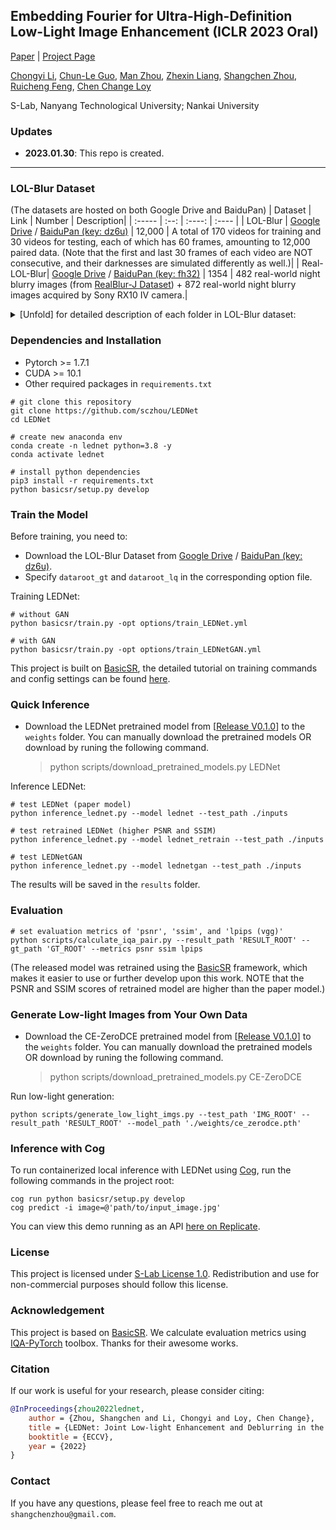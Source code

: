 ## Embedding Fourier for Ultra-High-Definition Low-Light Image Enhancement (ICLR 2023 Oral)

[Paper]( ) | [Project Page](https://li-chongyi.github.io/UHDFour/) 

[Chongyi Li](https://li-chongyi.github.io/), [Chun-Le Guo](https://scholar.google.com.au/citations?user=RZLYwR0AAAAJ&hl=en),  [Man Zhou](https://manman1995.github.io/),  [Zhexin Liang](),  [Shangchen Zhou](https://shangchenzhou.com/),  [Ruicheng Feng](https://jnjaby.github.io/),   [Chen Change Loy](https://www.mmlab-ntu.com/person/ccloy/) 

S-Lab, Nanyang Technological University; Nankai University

### Updates

- **2023.01.30**:  This repo is created.


---

### LOL-Blur Dataset
(The datasets are hosted on both Google Drive and BaiduPan)
| Dataset | Link | Number | Description|
| :----- | :--: | :----: | :---- | 
| LOL-Blur | [Google Drive](https://drive.google.com/drive/folders/11HcsiHNvM7JUlbuHIniREdQ2peDUhtwX?usp=sharing) / [BaiduPan (key: dz6u)](https://pan.baidu.com/s/1CPphxCKQJa_iJAGD6YACuA) | 12,000 | A total of 170 videos for training and 30 videos for testing, each of which has 60 frames, amounting to 12,000 paired data. (Note that the first and last 30 frames of each video are NOT consecutive, and their darknesses are simulated differently as well.)|
| Real-LOL-Blur| [Google Drive](https://drive.google.com/drive/folders/1fXUA5SzXj46ISw9aUjSors1u6M9VlKAn?usp=sharing) / [BaiduPan (key: fh32)](https://pan.baidu.com/s/1sP87VGiof_NixZsA8dhalA) | 1354 | 482 real-world night blurry images (from [RealBlur-J Dataset](http://cg.postech.ac.kr/research/realblur/)) + 872 real-world night blurry images acquired by Sony RX10 IV camera.|

<details close>
<summary>[Unfold] for detailed description of each folder in LOL-Blur dataset:</summary>

<table>
<td>

| LOL-Blur                 | Description             |
| :----------------------- | :---------------------- |
| low_blur                 | low-light blurry images |
| low_blur_noise           | low-light blurry and noisy images |
| low_sharp                | low-light sharp images |
| high_sharp_scaled        | normal-light sharp images with slightly  brightness reduced (simulate soft-light scenes) |
| high_sharp_original      | normal-light sharp images without brightness reduced |
</td>
</table>

<a name="fn1">[1]</a> This method use distorted image as reference. Please refer to the paper for details.<br>
<a name="fn2">[2]</a> Currently, only naive random forest regression is implemented and **does not** support backward.

</details>


### Dependencies and Installation

- Pytorch >= 1.7.1
- CUDA >= 10.1
- Other required packages in `requirements.txt`
```
# git clone this repository
git clone https://github.com/sczhou/LEDNet
cd LEDNet

# create new anaconda env
conda create -n lednet python=3.8 -y
conda activate lednet

# install python dependencies
pip3 install -r requirements.txt
python basicsr/setup.py develop
```


### Train the Model
Before training, you need to:

- Download the LOL-Blur Dataset from [Google Drive](https://drive.google.com/drive/folders/11HcsiHNvM7JUlbuHIniREdQ2peDUhtwX?usp=sharing) / [BaiduPan (key: dz6u)](https://pan.baidu.com/s/1CPphxCKQJa_iJAGD6YACuA).
- Specify `dataroot_gt` and `dataroot_lq` in the corresponding option file.

Training LEDNet:
```
# without GAN
python basicsr/train.py -opt options/train_LEDNet.yml

# with GAN
python basicsr/train.py -opt options/train_LEDNetGAN.yml
```
This project is built on [BasicSR](https://github.com/XPixelGroup/BasicSR), the detailed tutorial on training commands and config settings can be found [here](https://github.com/XPixelGroup/BasicSR/blob/master/docs/introduction.md).

### Quick Inference
- Download the LEDNet pretrained model from [[Release V0.1.0](https://github.com/sczhou/LEDNet/releases/tag/v0.1.0)] to the `weights` folder. You can manually download the pretrained models OR download by runing the following command.
  
  > python scripts/download_pretrained_models.py LEDNet
  
Inference LEDNet:
```
# test LEDNet (paper model)
python inference_lednet.py --model lednet --test_path ./inputs

# test retrained LEDNet (higher PSNR and SSIM)
python inference_lednet.py --model lednet_retrain --test_path ./inputs

# test LEDNetGAN
python inference_lednet.py --model lednetgan --test_path ./inputs
```
The results will be saved in the `results` folder.

### Evaluation

```
# set evaluation metrics of 'psnr', 'ssim', and 'lpips (vgg)'
python scripts/calculate_iqa_pair.py --result_path 'RESULT_ROOT' --gt_path 'GT_ROOT' --metrics psnr ssim lpips
```
(The released model was retrained using the [BasicSR](https://github.com/XPixelGroup/BasicSR) framework, which makes it easier to use or further develop upon this work. NOTE that the PSNR and SSIM scores of retrained model are higher than the paper model.)

### Generate Low-light Images from Your Own Data
- Download the CE-ZeroDCE pretrained model from [[Release V0.1.0](https://github.com/sczhou/LEDNet/releases/tag/v0.1.0)] to the `weights` folder. You can manually download the pretrained models OR download by runing the following command.
  
  > python scripts/download_pretrained_models.py CE-ZeroDCE
  
Run low-light generation:
```
python scripts/generate_low_light_imgs.py --test_path 'IMG_ROOT' --result_path 'RESULT_ROOT' --model_path './weights/ce_zerodce.pth'
```

### Inference with Cog
To run containerized local inference with LEDNet using [Cog](https://github.com/replicate/cog), run the following commands in the project root:

```
cog run python basicsr/setup.py develop
cog predict -i image=@'path/to/input_image.jpg'
```

You can view this demo running as an API [here on Replicate](https://replicate.com/sczhou/lednet).

### License

This project is licensed under <a rel="license" href="https://github.com/sczhou/LEDNet/blob/master/LICENSE">S-Lab License 1.0</a>. Redistribution and use for non-commercial purposes should follow this license.

### Acknowledgement

This project is based on [BasicSR](https://github.com/XPixelGroup/BasicSR). We calculate evaluation metrics using [IQA-PyTorch](https://github.com/chaofengc/IQA-PyTorch) toolbox. Thanks for their awesome works.

### Citation
If our work is useful for your research, please consider citing:

```bibtex
@InProceedings{zhou2022lednet,
    author = {Zhou, Shangchen and Li, Chongyi and Loy, Chen Change},
    title = {LEDNet: Joint Low-light Enhancement and Deblurring in the Dark},
    booktitle = {ECCV},
    year = {2022}
}
```

### Contact
If you have any questions, please feel free to reach me out at `shangchenzhou@gmail.com`.
